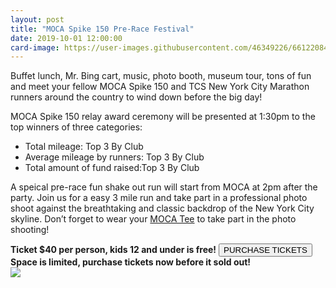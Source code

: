 ```yaml
---
layout: post
title: "MOCA Spike 150 Pre-Race Festival"
date: 2019-10-01 12:00:00
card-image: https://user-images.githubusercontent.com/46349226/66122084-d445f180-e5ac-11e9-9128-35ffc34ec60d.jpg
---
```

Buffet lunch, Mr. Bing cart, music, photo booth, museum tour, tons of fun and meet your fellow MOCA Spike 150 and TCS New York City Marathon runners around the country to wind down before the big day!


<!--more-->

MOCA Spike 150 relay award ceremony will be presented at 1:30pm to the top winners of three categories: 
<ul>
  <li>Total mileage: Top 3 By Club</li>
  <li>Average mileage by runners: Top 3 By Club</li>
  <li>Total amount of fund raised:Top 3 By Club</li>
</ul>

A speical pre-race fun shake out run will start from MOCA at 2pm after the party.  Join us for a easy 3 mile run and take part in a professional photo shoot against the breathtaking and classic backdrop of the New York City skyline. Don’t forget to wear your <a href="https://www.mocaspike150.org/posts/2019-10-01-moca-tshirt-sale">MOCA Tee</a> to take part in the photo shooting!
<div style="text-aligment:center;">
<b>Ticket $40 per person, kids 12 and under is free!</b>
  <a href="https://my.mocanyc.org/3636/5272"><button>PURCHASE TICKETS</button></a>
  <b> Space is limited, purchase tickets now before it sold out!</b>
 </div>
 <a href="https://my.mocanyc.org/3636/5272"><img src="https://user-images.githubusercontent.com/46349226/66163416-4bf03c80-e5fe-11e9-902c-e739f1614383.jpg"></a>

  
